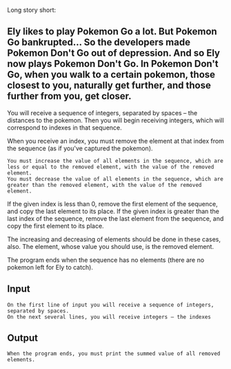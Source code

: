 Long story short:

Ely likes to play Pokemon Go a lot. But Pokemon Go bankrupted… So the developers made Pokemon Don't Go out of depression. And so Ely now plays Pokemon Don't Go. In Pokemon Don't Go, when you walk to a certain pokemon, those closest to you, naturally get further, and those further from you, get closer.
------------------------------------------------------------------------------------------------------------------------------------------------------------------------
You will receive a sequence of integers, separated by spaces – the distances to the pokemon. Then you will begin receiving integers, which will correspond to indexes in that sequence.

When you receive an index, you must remove the element at that index from the sequence (as if you've captured the pokemon).

	You must increase the value of all elements in the sequence, which are less or equal to the removed element, with the value of the removed element.
	You must decrease the value of all elements in the sequence, which are greater than the removed element, with the value of the removed element.

If the given index is less than 0, remove the first element of the sequence, and copy the last element to its place.
If the given index is greater than the last index of the sequence, remove the last element from the sequence, and copy the first element to its place.

The increasing and decreasing of elements should be done in these cases, also. The element, whose value you should use, is the removed element.

The program ends when the sequence has no elements (there are no pokemon left for Ely to catch).

## Input

    On the first line of input you will receive a sequence of integers, separated by spaces.
    On the next several lines, you will receive integers – the indexes

## Output

    When the program ends, you must print the summed value of all removed elements.
    
    
